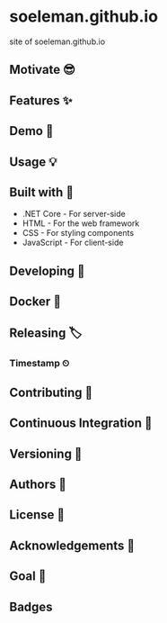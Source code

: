 # soeleman.github.io

site of soeleman.github.io

## Motivate 😎


## Features ✨


## Demo 🚀


## Usage 💡


## Built with 🔧

* .NET Core - For server-side
* HTML - For the web framework
* CSS - For styling components
* JavaScript - For client-side

## Developing 👷


## Docker 🐳


## Releasing 🏷️


### Timestamp ⏲ 


## Contributing 🍰


## Continuous Integration 💚


## Versioning 🔖


## Authors 🔮


## License 📄


## Acknowledgements 🙏


## Goal 🥅


## Badges





